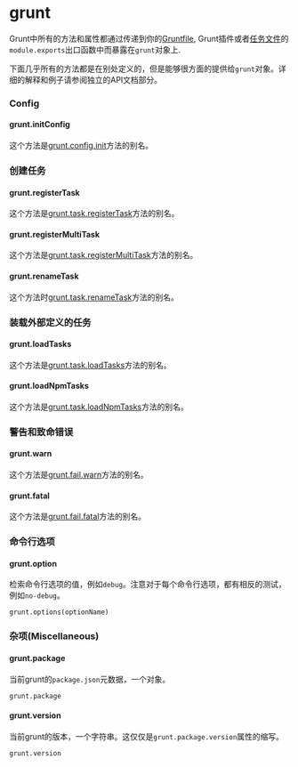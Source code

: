 # grunt

Grunt中所有的方法和属性都通过传递到你的[Gruntfile](http://gruntjs.com/getting-started), Grunt插件或者[任务文件](http://gruntjs.com/creating-tasks)的`module.exports`出口函数中而暴露在`grunt`对象上.

下面几乎所有的方法都是在别处定义的，但是能够很方面的提供给`grunt`对象。详细的解释和例子请参阅独立的API文档部分。

### Config

#### grunt.initConfig

这个方法是[grunt.config.init](http://gruntjs.com/api/grunt.config#grunt.config.init)方法的别名。

### 创建任务

#### grunt.registerTask

这个方法是[grunt.task.registerTask](http://gruntjs.com/api/grunt.task#grunt.task.registertask)方法的别名。

#### grunt.registerMultiTask

这个方法是[grunt.task.registerMultiTask](http://gruntjs.com/api/grunt.task#grunt.task.registermultitask)方法的别名。

#### grunt.renameTask

这个方法时[grunt.task.renameTask](http://gruntjs.com/api/grunt.task#grunt.task.renametask)方法的别名。

### 装载外部定义的任务

#### grunt.loadTasks

这个方法是[grunt.task.loadTasks](http://gruntjs.com/grunt.task#grunt.task.loadtasks)方法的别名。

#### grunt.loadNpmTasks

这个方法是[grunt.task.loadNpmTasks](http://gruntjs.com/grunt.task#grunt.task.loadnpmtasks)方法的别名。

### 警告和致命错误

#### grunt.warn

这个方法是[grunt.fail.warn](http://gruntjs.com/grunt.fail#grunt.fail.warn)方法的别名。

#### grunt.fatal

这个方法是[grunt.fail.fatal](http://gruntjs.com/grunt.fail#grunt.fail.fatal)方法的别名。

### 命令行选项

#### grunt.option

检索命令行选项的值，例如`debug`。注意对于每个命令行选项，都有相反的测试，例如`no-debug`。

	grunt.options(optionName)
	
### 杂项(Miscellaneous)

#### grunt.package

当前grunt的`package.json`元数据，一个对象。

	grunt.package
	
#### grunt.version

当前grunt的版本，一个字符串。这仅仅是`grunt.package.version`属性的缩写。

    grunt.version
